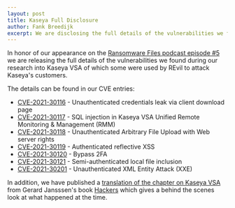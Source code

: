 ```yaml
---
layout: post
title: Kaseya Full Disclosure
author: Fank Breedijk
excerpt: We are disclosing the full details of the vulnerabilities we found in Kaseya VSA in June of 2021
---
```

In honor of our appearance on the [Ransomware Files podcast episode #5](https://www.bankinfosecurity.com/interviews/ransomware-files-episode-6-kaseya-revil-i-5045) we are releasing the full details of the vulnerabilities we found during our research into Kaseya VSA of which some were used by REvil to attack Kaseya's customers.

The details can be found in our CVE entries:
* [CVE-2021-30116](/CVE-2021-30116/) - Unauthenticated credentials leak via client download page
* [CVE-2021-30117](/CVE-2021-30117/) -  SQL injection in Kaseya VSA Unified Remote Monitoring & Management (RMM)
* [CVE-2021-30118](/CVE-2021-30118/) - Unauthenticated Arbitrary File Upload with Web server rights
* [CVE-2021-30119](/CVE-2021-30119/) - Authenticated reflective XSS
* [CVE-2021-30120](/CVE-2021-30120/) - Bypass 2FA
* [CVE-2021-30121](/CVE-2021-30121/) - Semi-authenticated local file inclusion
* [CVE-2021-30201](/CVE-2021-30201/) - Unauthenticated XML Entity Attack (XXE)

In addition, we have published a [translation of the chapter on Kaseya VSA](https://www.divd.nl/reports/2021-00002-Kaseya%20VSA%20behind%20the%20scenes/) from Gerard Jansssen's book [Hackers](https://www.thomasrap.nl/boek/hackers/) which gives a behind the scenes look at what happened at the time.